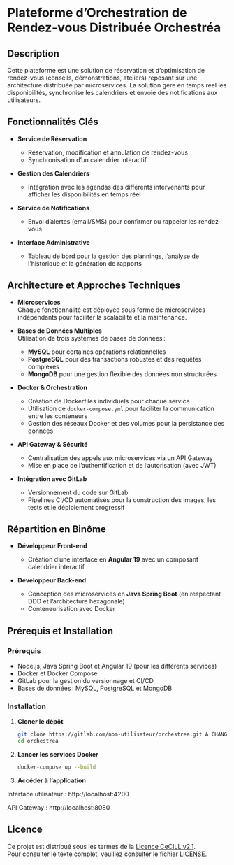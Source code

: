 # Plateforme d’Orchestration de Rendez-vous Distribuée Orchestréa

## Description
Cette plateforme est une solution de réservation et d’optimisation de rendez-vous (conseils, démonstrations, ateliers) reposant sur une architecture distribuée par microservices.
La solution gère en temps réel les disponibilités, synchronise les calendriers et envoie des notifications aux utilisateurs.

## Fonctionnalités Clés
- **Service de Réservation**  
  - Réservation, modification et annulation de rendez-vous  
  - Synchronisation d’un calendrier interactif

- **Gestion des Calendriers**  
  - Intégration avec les agendas des différents intervenants pour afficher les disponibilités en temps réel

- **Service de Notifications**  
  - Envoi d’alertes (email/SMS) pour confirmer ou rappeler les rendez-vous

- **Interface Administrative**  
  - Tableau de bord pour la gestion des plannings, l’analyse de l’historique et la génération de rapports

## Architecture et Approches Techniques
- **Microservices**  
  Chaque fonctionnalité est déployée sous forme de microservices indépendants pour faciliter la scalabilité et la maintenance.

- **Bases de Données Multiples**  
  Utilisation de trois systèmes de bases de données :
  - **MySQL** pour certaines opérations relationnelles
  - **PostgreSQL** pour des transactions robustes et des requêtes complexes
  - **MongoDB** pour une gestion flexible des données non structurées

- **Docker & Orchestration**  
  - Création de Dockerfiles individuels pour chaque service  
  - Utilisation de `docker-compose.yml` pour faciliter la communication entre les conteneurs  
  - Gestion des réseaux Docker et des volumes pour la persistance des données

- **API Gateway & Sécurité**  
  - Centralisation des appels aux microservices via un API Gateway  
  - Mise en place de l’authentification et de l’autorisation (avec JWT)

- **Intégration avec GitLab**  
  - Versionnement du code sur GitLab  
  - Pipelines CI/CD automatisés pour la construction des images, les tests et le déploiement progressif

## Répartition en Binôme
- **Développeur Front-end**  
  - Création d’une interface en **Angular 19** avec un composant calendrier interactif

- **Développeur Back-end**  
  - Conception des microservices en **Java Spring Boot** (en respectant DDD et l’architecture hexagonale)  
  - Conteneurisation avec Docker

## Prérequis et Installation

### Prérequis
- Node.js, Java Spring Boot et Angular 19 (pour les différents services)
- Docker et Docker Compose
- GitLab pour la gestion du versionnage et CI/CD
- Bases de données : MySQL, PostgreSQL et MongoDB

### Installation
1. **Cloner le dépôt**  
   ```bash
   git clone https://gitlab.com/nom-utilisateur/orchestrea.git A CHANGER
   cd orchestrea
2. **Lancer les services Docker**
   ```bash
   docker-compose up --build
3. **Accéder à l’application**

Interface utilisateur : http://localhost:4200

API Gateway : http://localhost:8080


## Licence

Ce projet est distribué sous les termes de la [Licence CeCILL v2.1](https://cecill.info/licences/Licence_CeCILL_V2.1-fr.html).  
Pour consulter le texte complet, veuillez consulter le fichier [LICENSE](./LICENSE).
